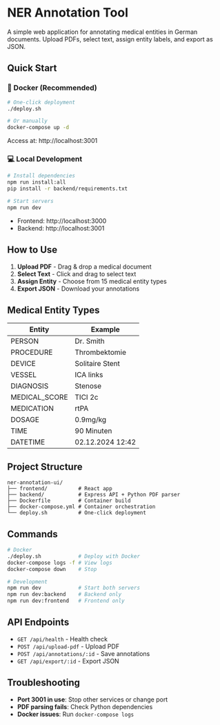 # NER Annotation Tool

A simple web application for annotating medical entities in German documents. Upload PDFs, select text, assign entity labels, and export as JSON.

## Quick Start

### 🐳 Docker (Recommended)
```bash
# One-click deployment
./deploy.sh

# Or manually
docker-compose up -d
```
Access at: http://localhost:3001

### 💻 Local Development
```bash
# Install dependencies
npm run install:all
pip install -r backend/requirements.txt

# Start servers
npm run dev
```
- Frontend: http://localhost:3000
- Backend: http://localhost:3001

## How to Use

1. **Upload PDF** - Drag & drop a medical document
2. **Select Text** - Click and drag to select text
3. **Assign Entity** - Choose from 15 medical entity types
4. **Export JSON** - Download your annotations

## Medical Entity Types

| Entity | Example |
|--------|---------|
| PERSON | Dr. Smith |
| PROCEDURE | Thrombektomie |
| DEVICE | Solitaire Stent |
| VESSEL | ICA links |
| DIAGNOSIS | Stenose |
| MEDICAL_SCORE | TICI 2c |
| MEDICATION | rtPA |
| DOSAGE | 0.9mg/kg |
| TIME | 90 Minuten |
| DATETIME | 02.12.2024 12:42 |

## Project Structure

```
ner-annotation-ui/
├── frontend/          # React app
├── backend/           # Express API + Python PDF parser
├── Dockerfile         # Container build
├── docker-compose.yml # Container orchestration
└── deploy.sh          # One-click deployment
```

## Commands

```bash
# Docker
./deploy.sh            # Deploy with Docker
docker-compose logs -f # View logs
docker-compose down    # Stop

# Development
npm run dev            # Start both servers
npm run dev:backend    # Backend only
npm run dev:frontend   # Frontend only
```

## API Endpoints

- `GET /api/health` - Health check
- `POST /api/upload-pdf` - Upload PDF
- `POST /api/annotations/:id` - Save annotations
- `GET /api/export/:id` - Export JSON

## Troubleshooting

- **Port 3001 in use**: Stop other services or change port
- **PDF parsing fails**: Check Python dependencies
- **Docker issues**: Run `docker-compose logs`
